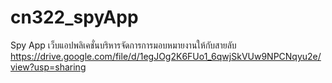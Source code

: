 # cn322_spyApp
Spy App
เว็บแอปพลิเคชั่นบริหารจัดการการมอบหมายงานให้กับสายลับ
https://drive.google.com/file/d/1egJOg2K6FUo1_6qwjSkVUw9NPCNqyu2e/view?usp=sharing
